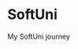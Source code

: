 # SoftUni
My SoftUni journey
<!-- https://www.sololearn.com/certificates/course/en/26421401/1080/landscape/png ..>
